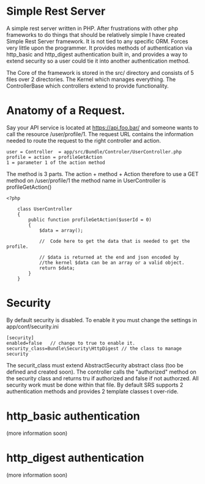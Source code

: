 Simple Rest Server
================

A simple rest server written in PHP.  After frustrations with other php frameworks to do things that should be relatively simple I have created Simple Rest Server framework.  It is not tied to any specific ORM.  Forces very little upon the programmer.  It provides methods of authentication via http_basic and http_digest authentication built in, and provides a way to extend security so a user could tie it into another authentication method.

The Core of the framework is stored in the src/ directory and consists of 5 files over 2 directories.  The Kernel which manages everything.  The ControllerBase which controllers extend to provide functionality.

Anatomy of a Request.
=======================
Say your API service is located at https://api.foo.bar/ and someone wants to call the resource /user/profile/1.  The request URL contains the information needed to route the request to the right controller and action.

    user = Controller  = app/src/Bundle/Controler/UserController.php
    profile = action = profileGetAction
    1 = parameter 1 of the action method
    
The method is 3 parts.  The action + method + Action therefore to use a GET method on /user/profile/1 the method name in UserController is profileGetAction()
    
    <?php
    
        class UserController 
        {
            public function profileGetAction($userId = 0)
            {
                $data = array();
                
                //  Code here to get the data that is needed to get the profile.

                // $data is returned at the end and json encoded by 
                //the kernel $data can be an array or a valid object.
                return $data;
            }
        }


Security
========

By default security is disabled.  To enable it you must change the settings in app/conf/security.ini

    [security]
    enabled=false   // change to true to enable it.
    security_class=Bundle\Security\HttpDigest // the class to manage security
    
The securit_class must extend AbstractSecurity abstract class (too be defined and created soon).  The controller calls the "authorized" method on the security class and returns tru if authorized and false if not authorzed.  All security work must be done within that file.  By default SRS supports 2 authentication methods and provides 2 template classes t over-ride.

http_basic authentication
=========================
(more information soon)


http_digest authentication
=========================
(more information soon)


